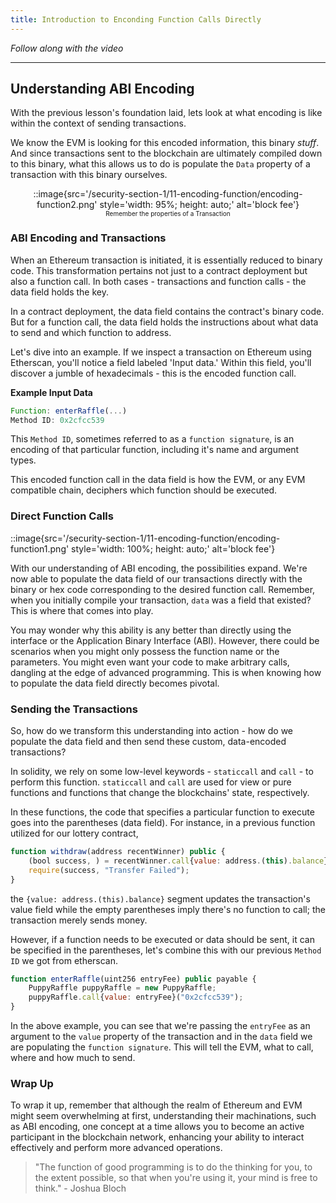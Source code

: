 ```yaml
---
title: Introduction to Enconding Function Calls Directly
---
```


_Follow along with the video_

---

## Understanding ABI Encoding

With the previous lesson's foundation laid, lets look at what encoding is like within the context of sending transactions.

We know the EVM is looking for this encoded information, this binary _stuff_. And since transactions sent to the blockchain are ultimately compiled down to this binary, what this allows us to do is populate the `Data` property of a transaction with this binary ourselves.

<div>
<div style="text-align: center">
    ::image{src='/security-section-1/11-encoding-function/encoding-function2.png' style='width: 95%; height: auto;' alt='block fee'} 
    <div style="font-size: 10">Remember the properties of a Transaction</div>
</div>
</div>

### ABI Encoding and Transactions

When an Ethereum transaction is initiated, it is essentially reduced to binary code. This transformation pertains not just to a contract deployment but also a function call. In both cases - transactions and function calls - the data field holds the key.

In a contract deployment, the data field contains the contract's binary code. But for a function call, the data field holds the instructions about what data to send and which function to address.

Let's dive into an example. If we inspect a transaction on Ethereum using Etherscan, you'll notice a field labeled 'Input data.' Within this field, you'll discover a jumble of hexadecimals - this is the encoded function call.

**Example Input Data**

```js
Function: enterRaffle(...)
Method ID: 0x2cfcc539
```

This `Method ID`, sometimes referred to as a `function signature`, is an encoding of that particular function, including it's name and argument types.

This encoded function call in the data field is how the EVM, or any EVM compatible chain, deciphers which function should be executed.

### Direct Function Calls

::image{src='/security-section-1/11-encoding-function/encoding-function1.png' style='width: 100%; height: auto;' alt='block fee'}

With our understanding of ABI encoding, the possibilities expand. We're now able to populate the data field of our transactions directly with the binary or hex code corresponding to the desired function call. Remember, when you initially compile your transaction, `data` was a field that existed? This is where that comes into play.

You may wonder why this ability is any better than directly using the interface or the Application Binary Interface (ABI). However, there could be scenarios when you might only possess the function name or the parameters. You might even want your code to make arbitrary calls, dangling at the edge of advanced programming. This is when knowing how to populate the data field directly becomes pivotal.

### Sending the Transactions

So, how do we transform this understanding into action - how do we populate the data field and then send these custom, data-encoded transactions?

In solidity, we rely on some low-level keywords - `staticcall` and `call` - to perform this function. `staticcall` and `call` are used for view or pure functions and functions that change the blockchains' state, respectively.

In these functions, the code that specifies a particular function to execute goes into the parentheses (data field). For instance, in a previous function utilized for our lottery contract,

```js
function withdraw(address recentWinner) public {
    (bool success, ) = recentWinner.call{value: address.(this).balance}("");
    require(success, "Transfer Failed");
}
```

the `{value: address.(this).balance}` segment updates the transaction's value field while the empty parentheses imply there's no function to call; the transaction merely sends money.

However, if a function needs to be executed or data should be sent, it can be specified in the parentheses, let's combine this with our previous `Method ID` we got from etherscan.

```js
function enterRaffle(uint256 entryFee) public payable {
    PuppyRaffle puppyRaffle = new PuppyRaffle;
    puppyRaffle.call{value: entryFee}("0x2cfcc539");
}
```

In the above example, you can see that we're passing the `entryFee` as an argument to the `value` property of the transaction and in the `data` field we are populating the `function signature`. This will tell the EVM, what to call, where and how much to send.

### Wrap Up

To wrap it up, remember that although the realm of Ethereum and EVM might seem overwhelming at first, understanding their machinations, such as ABI encoding, one concept at a time allows you to become an active participant in the blockchain network, enhancing your ability to interact effectively and perform more advanced operations.

> "The function of good programming is to do the thinking for you, to the extent possible, so that when you're using it, your mind is free to think." - Joshua Bloch
